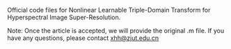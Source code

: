 Official code files for Nonlinear Learnable Triple-Domain Transform for Hyperspectral Image Super-Resolution.

Note: Once the article is accepted, we will provide the original .m file. If you have any questions, please contact xhh@zjut.edu.cn

